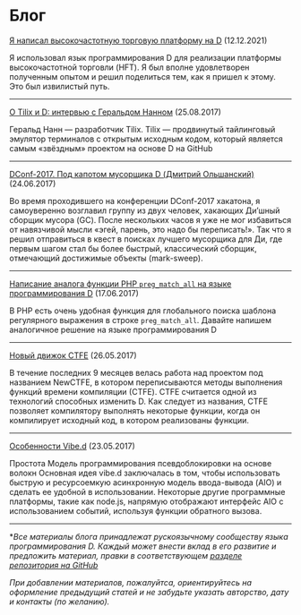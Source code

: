 # Блог

[Я написал высокочастотную торговую платформу на D](hft_platform_in_d.html) (12.12.2021)

Я использовал язык программирования D для реализации платформы высокочастотной торговли (HFT). Я был вполне удовлетворен полученным опытом и решил поделиться тем, как я пришел к этому. Это был извилистый путь.

---

[О Tilix и D: интервью с Геральдом Нанном](tilix_interview_gerald_nunn) (25.08.2017)

Геральд Нанн — разработчик Tilix. Tilix — продвинутый тайлинговый эмулятор терминалов с открытым исходным кодом, который является самым «звёздным»  проектом на основе D на GitHub

---

[DConf-2017. Под капотом мусорщика D (Дмитрий Ольшанский)](dconf2017-inside-d-gc) (24.06.2017)

Во время проходившего на конференции DConf-2017 хакатона, я самоуверенно возглавил группу из двух человек, хакающих Ди’шный сборщик мусора (GC). После нескольких часов я уже не мог избавиться от навязчивой мысли «эгей, парень, это надо бы переписать!». Так что я решил отправиться в квест в поисках лучшего мусорщика для Ди, где первым шагом стал бы более быстрый, клаcсический сборщик, отмечающий достижимые объекты (mark-sweep).

---

[Написание аналога функции PHP `preg_match_all` на языке программирования D](analog_of_php_function_preg_match_all.html) (17.06.2017)

В PHP есть очень удобная функция для глобального поиска шаблона регулярного выражения в строке `preg_match_all`.
Давайте напишем аналогичное решение на языке программирования D

---

[Новый движок CTFE](new_engine_ctfe.html) (26.05.2017)

В течение последних 9 месяцев велась работа над проектом под названием NewCTFE, в котором переписываются методы выполнения функций времени компиляции (СTFE). СTFE считается одной из технологий способных изменить D. Как следует из названия, CTFE позволяет компилятору выполнять некоторые функции, когда он компилирует исходный код, в котором реализованы функции.

---

[Особенности Vibe.d](vibed_features) (23.05.2017)

Простота Модель программирования псевдоблокировки на основе волокн Основная идея vibe.d заключалась в том, чтобы использовать быструю и ресурсоемкую асинхронную модель ввода-вывода (AIO) и сделать ее удобной в использовании. Некоторые другие программные платформы, такие как node.js, напрямую отображают интерфейс AIO с использованием событий, используя функции обратного вызова.

---

**Все материалы блога принадлежат рускоязычному сообществу языка программирования D.
Каждый может внести вклад в его развитие и предложить материал, правки в соответствующем [разделе репозитория на GitHub](https://github.com/DarkRiDDeR/dlang.ru/tree/v2/public/blog)*

*При добавлении материалов, пожалуйтса, ориентируйтесь на оформление предыдущий статей и не забудьте указать авторство, дату и контакты (по желанию).*


